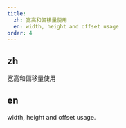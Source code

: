 ```yaml
---
title:
  zh: 宽高和偏移量使用
  en: width, height and offset usage
order: 4
---
```


## zh

宽高和偏移量使用

## en

width, height and offset usage.
